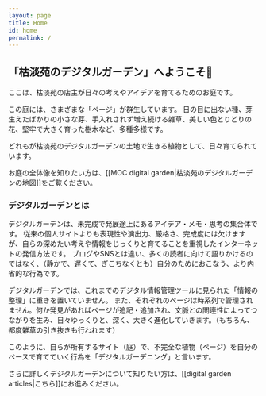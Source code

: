 ```yaml
---
layout: page
title: Home
id: home
permalink: /
---
```


## 「枯淡苑のデジタルガーデン」へようこそ🌱
ここは、枯淡苑の店主が日々の考えやアイデアを育てるためのお庭です。

この庭には、さまざまな「ページ」が群生しています。
日の目に出ない種、芽生えたばかりの小さな芽、手入れされず増え続ける雑草、美しい色とりどりの花、堅牢で大きく育った樹木など、多種多様です。

どれもが枯淡苑のデジタルガーデンの土地で生きる植物として、日々育てられています。

お庭の全体像を知りたい方は、[[MOC digital garden|枯淡苑のデジタルガーデンの地図]]をご覧ください。

### デジタルガーデンとは
デジタルガーデンは、未完成で発展途上にあるアイデア・メモ・思考の集合体です。
従来の個人サイトよりも表現性や演出力、厳格さ、完成度には欠けますが、自らの深めたい考えや情報をじっくりと育てることを重視したインターネットの発信方法です。
ブログやSNSとは違い、多くの読者に向けて語りかけるのではなく、（静かで、遅くて、ぎこちなくとも）自分のためにおこなう、より内省的な行為です。

デジタルガーデンでは、これまでのデジタル情報管理ツールに見られた「情報の整理」に重きを置いていません。
また、それぞれのページは時系列で管理されません。何か発見があればページが追記・追加され、文脈との関連性によってつながりを生み、日々ゆっくりと、深く、大きく進化していきます。（もちろん、都度雑草の引き抜きも行われます）

このように、自らが所有するサイト（庭）で、不完全な植物（ページ）を自分のペースで育てていく行為を「デジタルガーデニング」と言います。

さらに詳しくデジタルガーデンについて知りたい方は、[[digital garden articles|こちら]]にお進みください。
